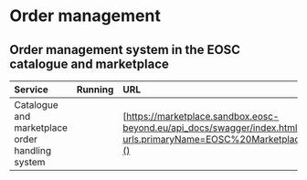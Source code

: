 # Order management

## Order management system in the EOSC catalogue and marketplace

| Service                         | Running | URL                                          | Procedures                                                                                                                                                                           | Owner  |
|:--------------------------------|:--------|:---------------------------------------------|:-------------------------------------------------------------------------------------------------------------------------------------------------------------------------------------|:-------|
| Catalogue and marketplace order handling system |         | [https://marketplace.sandbox.eosc-beyond.eu/api_docs/swagger/index.html?urls.primaryName=EOSC%20Marketplace%20Ordering%20API]() | [https://wiki.eoscfuture.eu/display/PUBLIC/5.+Order+Management%3A+Architecture+and+Interoperability+Guidelines]() | Cyfronet |